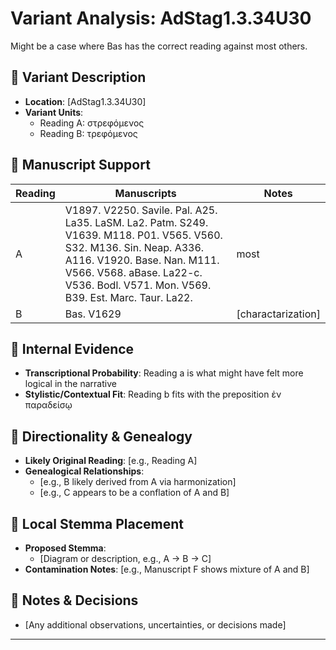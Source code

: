 # Variant Analysis: AdStag1.3.34U30

Might be a case where Bas has the correct reading against most others.

## 📌 Variant Description
- **Location**: [AdStag1.3.34U30]
- **Variant Units**: 
  - Reading A: στρεφόμενος
  - Reading B: τρεφόμενος

## 🧬 Manuscript Support
| Reading | Manuscripts | Notes |
|--------|-------------|-------|
| A      | V1897. V2250. Savile. Pal. A25. La35. LaSM. La2. Patm. S249. V1639. M118. P01. V565. V560. S32. M136. Sin. Neap. A336. A116. V1920. Base. Nan. M111. V566. V568. aBase. La22-c. V536. Bodl. V571. Mon. V569. B39. Est. Marc. Taur. La22. | most |
| B      | Bas. V1629    | [charactarization] |


## 🧠 Internal Evidence
- **Transcriptional Probability**: Reading a is what might have felt more logical in the narrative
- **Stylistic/Contextual Fit**: Reading b fits with the preposition ἐν παραδείσῳ


## 🔄 Directionality & Genealogy
- **Likely Original Reading**: [e.g., Reading A]
- **Genealogical Relationships**:
  - [e.g., B likely derived from A via harmonization]
  - [e.g., C appears to be a conflation of A and B]

## 🌿 Local Stemma Placement
- **Proposed Stemma**:
  - [Diagram or description, e.g., A → B → C]
- **Contamination Notes**: [e.g., Manuscript F shows mixture of A and B]

## 📝 Notes & Decisions
- [Any additional observations, uncertainties, or decisions made]

---
